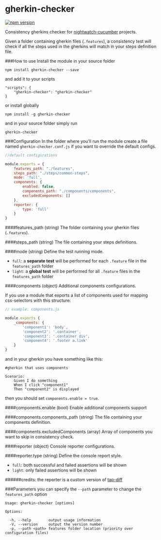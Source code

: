 # gherkin-checker
[![npm version](https://badge.fury.io/js/gherkin-checker.svg)](https://badge.fury.io/js/gherkin-checker)

Consistency gherkins checker for [nightwatch-cucumber](https://github.com/mucsi96/nightwatch-cucumber) projects.

Given a folder containing gherkin files (`.features`), a consistency test will check if all the steps used in the gherkins will match in your steps definition file.

###How to use
Install the module in your source folder
```
npm install gherkin-checker --save
```
and add it to your scripts
```
"scripts": {
	"gherkin-checker": "gherkin-checker"
}
```
or install globally
```
npm install -g gherkin-checker
```
and in your source folder simply run
```
gherkin-checker
```
###Configuration
In the folder where you'll run the module create a file named `gherkin-checker.conf.js` if you want to override the default configs.
```js
//default configurations

module.exports = {
    features_path: "./features",
    steps_path: "./steps/common-steps",
    mode: 'full',
    components: {
        enabled: false,
        components_path: "./components/components",
        excludedComponents: []
    },
    reporter: {
        type: 'full'
    }
}
```
####features_path (string)
The folder containing your gherkin files (`.features`).

####steps_path (string)
The file containing your steps definitions.

####mode (string)
Define the test running mode.
- `full`: a **separate test** will be performed for each `.feature` file in the `features_path` folder
- `light`: a **global test** will be performed for all `.feature` files in the `features_path` folder

####components (object)
Additional components configurations.

If you use a module that exports a list of components used for mapping css-selectors with this structure:
```js
// example: components.js

module.exports {
    _components: {
        'component1': 'body',
        'component2': '.container',
        'component3': '.container div',
        'component4': '.footer a.link'
    }
}
```
and in your gherkin you have something like this:
```gherkin
#gherkin that uses components

Scenario:
	Given I do something
	When I click "component1"
	Then "component2" is displayed
```
then you should set `components.enable = true`.

####components.enable (bool)
Enable additional components support

####components.components_path (string)
The file containing your components definition.

####components.excludedComponents (array)
Array of components you want to skip in consistency check.

####reporter (object)
Console reporter configurations.

####reporter.type (string)
Define the console report style.
- `full`: both successful and failed assertions will be shown
- `light`: only failed assertions will be shown

######credits: the reporter is a custom version of [tap-diff](https://github.com/axross/tap-diff)

###Parameters
you can specify the `--path` parameter to change the `features_path` option
```
Usage: gherkin-checker [options]

Options:

  -h, --help        output usage information
  -V, --version     output the version number
  -p, --path <path> features folder location (priority over configuration files)

```